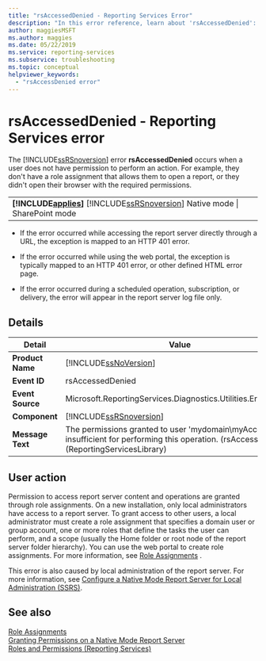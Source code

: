 ```yaml
---
title: "rsAccessedDenied - Reporting Services Error"
description: "In this error reference, learn about 'rsAccessedDenied': The permissions granted to user 'mydomain\\myAccount' are insufficient for performing this operation."
author: maggiesMSFT
ms.author: maggies
ms.date: 05/22/2019
ms.service: reporting-services
ms.subservice: troubleshooting
ms.topic: conceptual
helpviewer_keywords:
  - "rsAccessDenied error"
---
```

# rsAccessedDenied - Reporting Services error
  The [!INCLUDE[ssRSnoversion](../../includes/ssrsnoversion-md.md)] error **rsAccessedDenied** occurs when a user does not have permission to perform an action. For example, they don't have a role assignment that allows them to open a report, or they didn't open their browser with the required permissions.  
  
||  
|-|  
|**[!INCLUDE[applies](../../includes/applies-md.md)]**  [!INCLUDE[ssRSnoversion](../../includes/ssrsnoversion-md.md)] Native mode &#124; SharePoint mode|  
  
- If the error occurred while accessing the report server directly through a URL, the exception is mapped to an HTTP 401 error.  
  
- If the error occurred while using the web portal, the exception is typically mapped to an HTTP 401 error, or other defined HTML error page.  
  
- If the error occurred during a scheduled operation, subscription, or delivery, the error will appear in the report server log file only.  
  
## Details  
  
|Detail|Value|  
|-|-|  
|**Product Name**|[!INCLUDE[ssNoVersion](../../includes/ssnoversion-md.md)]|  
|**Event ID**|rsAccessedDenied|  
|**Event Source**|Microsoft.ReportingServices.Diagnostics.Utilities.ErrorStrings|  
|**Component**|[!INCLUDE[ssRSnoversion](../../includes/ssrsnoversion-md.md)]|  
|**Message Text**|The permissions granted to user 'mydomain\myAccount' are insufficient for performing this operation. (rsAccessDenied) (ReportingServicesLibrary)|  
  
## User action  
 Permission to access report server content and operations are granted through role assignments. On a new installation, only local administrators have access to a report server. To grant access to other users, a local administrator must create a role assignment that specifies a domain user or group account, one or more roles that define the tasks the user can perform, and a scope (usually the Home folder or root node of the report server folder hierarchy). You can use the web portal to create role assignments. For more information, see [Role Assignments](../../reporting-services/security/role-assignments.md)
.  
  
 This error is also caused by local administration of the report server. For more information, see [Configure a Native Mode Report Server for Local Administration &#40;SSRS&#41;](../../reporting-services/report-server/configure-a-native-mode-report-server-for-local-administration-ssrs.md).  
  
## See also  
 [Role Assignments](../../reporting-services/security/role-assignments.md)  
 [Granting Permissions on a Native Mode Report Server](../../reporting-services/security/granting-permissions-on-a-native-mode-report-server.md)  
 [Roles and Permissions &#40;Reporting Services&#41;](../../reporting-services/security/roles-and-permissions-reporting-services.md)  
  
